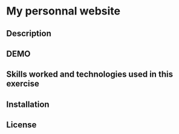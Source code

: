 # My personnal website

## Description


## DEMO


## Skills worked and technologies used in this exercise




## Installation



## License

